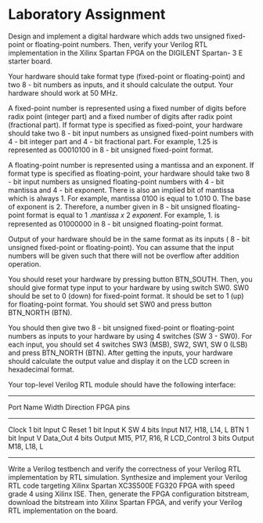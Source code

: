 # Laboratory Assignment #

Design and implement a digital hardware which adds two unsigned fixed-point or
floating-point numbers. Then, verify your Verilog RTL implementation in the Xilinx
Spartan FPGA on the DIGILENT Spartan- 3 E starter board.

Your hardware should take format type (fixed-point or floating-point) and two 8 - bit
numbers as inputs, and it should calculate the output. Your hardware should work at
50 MHz.

A fixed-point number is represented using a fixed number of digits before radix point
(integer part) and a fixed number of digits after radix point (fractional part). If format
type is specified as fixed-point, your hardware should take two 8 - bit input numbers
as unsigned fixed-point numbers with 4 - bit integer part and 4 - bit fractional part. For
example, 1.25 is represented as 00010100 in 8 - bit unsigned fixed-point format.

A floating-point number is represented using a mantissa and an exponent. If format
type is specified as floating-point, your hardware should take two 8 - bit input numbers
as unsigned floating-point numbers with 4 - bit mantissa and 4 - bit exponent. There is
also an implied bit of mantissa which is always 1. For example, mantissa 0100 is
equal to 1.010 0. The base of exponent is 2. Therefore, a number given in 8 - bit
unsigned floating-point format is equal to 1 .𝑚𝑎𝑛𝑡𝑖𝑠𝑠𝑎 𝑥 2 𝑒𝑥𝑝𝑜𝑛𝑒𝑛𝑡. For example, 1.
is represented as 01000000 in 8 - bit unsigned floating-point format.

Output of your hardware should be in the same format as its inputs ( 8 - bit unsigned
fixed-point or floating-point). You can assume that the input numbers will be given
such that there will not be overflow after addition operation.

You should reset your hardware by pressing button BTN_SOUTH. Then, you should
give format type input to your hardware by using switch SW0. SW0 should be set to
0 (down) for fixed-point format. It should be set to 1 (up) for floating-point format. You
should set SW0 and press button BTN_NORTH (BTN).

You should then give two 8 - bit unsigned fixed-point or floating-point numbers as
inputs to your hardware by using 4 switches (SW 3 - SW0). For each input, you
should set 4 switches SW3 (MSB), SW2, SW1, SW 0 (LSB) and press BTN_NORTH
(BTN). After getting the inputs, your hardware should calculate the output value and
display it on the LCD screen in hexadecimal format.

Your top-level Verilog RTL module should have the following interface:

----------------------------------------------------------------------------------------------------------------

Port Name Width Direction FPGA pins

----------------------------------------------------------------------------------------------------------------

Clock 1 bit Input C
Reset 1 bit Input K
SW 4 bits Input N17, H18, L14, L
BTN 1 bit Input V
Data_Out 4 bits Output M15, P17, R16, R
LCD_Control 3 bits Output M18, L18, L

----------------------------------------------------------------------------------------------------------------

Write a Verilog testbench and verify the correctness of your Verilog RTL
implementation by RTL simulation. Synthesize and implement your Verilog RTL code
targeting Xilinx Spartan XC3S500E FG320 FPGA with speed grade 4 using Xilinx
ISE. Then, generate the FPGA configuration bitstream, download the bitstream into
Xilinx Spartan FPGA, and verify your Verilog RTL implementation on the board.
